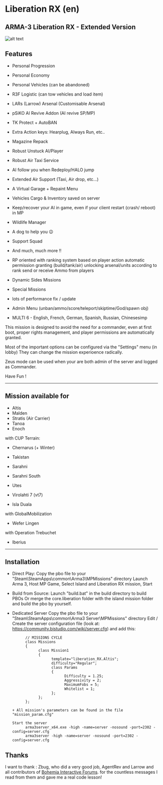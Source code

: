 # Liberation RX (en)

## ARMA-3 Liberation RX - Extended Version

![alt text](https://raw.githubusercontent.com/tbox1911/Liberation-RX/master/liberation.png "Liberation RX")

## Features

+ Personal Progression
+ Personal Economy
+ Personal Vehicles (can be abandoned)
+ R3F Logistic (can tow vehicles and load item)
+ LARs (Larrow) Arsenal (Customisable Arsenal)
+ pSiKO AI Revive Addon (AI revive SP/MP)
+ TK Protect + AutoBAN
+ Extra Action keys: Hearplug, Always Run, etc..
+ Magazine Repack
+ Robust Unstuck AI/Player
+ Robust Air Taxi Service
+ AI follow you when Redeploy/HALO jump
+ Extended Air Support (Taxi, Air drop, etc...)
+ A Virtual Garage + Repaint Menu
+ Vehicles Cargo & Inventory saved on server
+ Keep/recover your AI in game, even if your client restart (crash/ reboot) in MP
+ Wildlife Manager
+ A dog to help you 😉
+ Support Squad
+ And much, much more !!

+ RP oriented
  with ranking system based on player action
  automatic permission granting (build/tank/air)
  unlocking arsenal/units according to rank
  send or receive Ammo from players

+ Dynamic Sides Missions
+ Special Missions
+ lots of performance fix / update
+ Admin Menu (unban/ammo/score/teleport/skiptime/God/spawn obj)

+ MULTI 6 - English, French, German, Spanish, Russian, Chinesesimp

This mission is designed to avoid the need for a commander, even at first boot, proper rights management, and player permissions are automatically granted.

Most of the important options can be configured via the "Settings" menu (in lobby)
They can change the mission experioence radically.

Zeus mode can be used when your are both admin of the server and logged as Commander.

Have Fun !

----------------------------------------------------------------------------------------------------------------------------------------------------------------------

## Mission available for

+ Altis
+ Malden
+ Stratis (Air Carrier)
+ Tanoa
+ Enoch

with CUP Terrain:

+ Chernarus (+ Winter)
+ Takistan
+ Sarahni
+ Sarahni South
+ Utes

+ Virolahti 7 (vt7)
+ Isla Duala

with GlobalMobilization

+ Wefer Lingen

with Operation Trebuchet

+ Iberius

----------------------------------------------------------------------------------------------------------------------------------------------------------------------

## Installation

+ Direct Play:
      Copy the pbo file to your "Steam\SteamApps\common\Arma3\MPMissions\" directory
      Launch Arma 3, Host MP Game, Select Island and Liberation RX mission, Start

+ Build from Source:
      Launch "build.bat" in the build directory to build PBOs
      Or merge the core.liberation folder with the island mission folder
      and build the pbo by yourself.

+ Dedicated Server
      Copy the pbo file to your "Steam\SteamApps\common\Arma3 Server\MPMissions\" directory
      Edit / Create the server configuration file (look at: <https://community.bistudio.com/wiki/server.cfg>)
      and add this:

            // MISSIONS CYCLE
            class Missions
            {
                  class Mission1
                  {
                        template="liberation_RX.Altis";
                        difficulty="Regular";
                        class Params
                        {
                              Difficulty = 1.25;
                              Aggressivity = 2;
                              MaximumFobs = 5;
                              Whitelist = 1;
                        };
                  };
            };

      + All mission's parameters can be found in the file "mission_param.cfg"

      Start the server
            arma3server_x64.exe -high -name=server -nosound -port=2302 -config=server.cfg
            arma3server -high -name=server -nosound -port=2302 -config=server.cfg

## Thanks

   I want to thank :
   Zbug, who did a very good job, AgentRev and Larrow and all contributors of  [Bohemia Interactive Forums](https://forums.bohemia.net/). for the countless messages I read from them and gave me a real code lesson!
